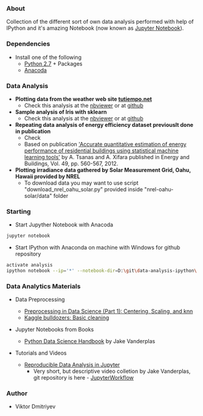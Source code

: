 ### About

Collection of the different sort of own data analysis performed with help of IPython and it's amazing Notebook (now known as [Jupyter Notebook](http://jupyter.org/)).

### Dependencies

* Install one of the following
    - [Python 2.7](http://www.python.org/download/) + Packages
    - [Anacoda](https://www.continuum.io/downloads)

### Data Analysis

* **Plotting data from the weather web site [tutiempo.net](http://en.tutiempo.net/)**
    - Check this analysis at the [nbviewer](http://nbviewer.ipython.org/github/vdmitriyev/data-analysis-ipython/blob/master/tutiempo/tutiempo.ipynb) or at [github](https://github.com/vdmitriyev/data-analysis-ipython/blob/master/tutiempo/tutiempo.ipynb)
* **Sample analysis of Iris with sklearn**
    - Check this analysis at the [nbviewer](http://nbviewer.ipython.org/github/vdmitriyev/data-analysis-ipython/blob/master/iris/iris.ipynb) or at [github](https://github.com/vdmitriyev/data-analysis-ipython/blob/master/iris/iris.ipynb)
* **Repeating data analysis of energy efficiency dataset previouslt done in publication**
    - Check
    - Based on publication ['Accurate quantitative estimation of energy performance of residential buildings using statistical machine learning tools'](https://scholar.google.com/scholar?hl=en&q=A.+Tsanas%2C+A.+Xifara%3A+%27Accurate+quantitative+estimation+of+energy+performance+of+residential+buildings+using+statistical+machine+learning+tools%27%2C+Energy+and+Buildings%2C+Vol.+49%2C+pp.+560-567%2C+2012&btnG=&as_sdt=1%2C5&as_sdtp=) by A. Tsanas and A. Xifara published in Energy and Buildings, Vol. 49, pp. 560-567, 2012.
* **Plotting irradiance data gathered by Solar Measurement Grid, Oahu, Hawaii provided by NREL**
    - To download data you may want to use script "download_nrel_oahu_solar.py" provided inside "nrel-oahu-solar/data" folder

### Starting

* Start Jupyther Notebook with Anacoda
```bash
jupyter notebook
```
* Start IPython with Anaconda on machine with Windows for github repository
```bash
activate analysis
ipython notebook --ip='*' --notebook-dir=D:\git\data-analysis-ipython\
```

### Data Analytics Materials

* Data Preprocessing
    + [Preprocessing in Data Science (Part 1): Centering, Scaling, and knn](https://www.datacamp.com/community/tutorials/preprocessing-in-data-science-part-1-centering-scaling-and-knn#gs.XJ7SfLk)
    + [Kaggle bulldozers: Basic cleaning](http://danielfrg.com/blog/2013/03/07/kaggle-bulldozers-basic-cleaning/)

* Jupyter Notebooks from Books
    + [Python Data Science Handbook](https://github.com/jakevdp/PythonDataScienceHandbook) by Jake Vanderplas

* Tutorials and Videos
    + [Reproducible Data Analysis in Jupyter](https://jakevdp.github.io/blog/2017/03/03/reproducible-data-analysis-in-jupyter/)
        - Very short, but descriptive video colletion by Jake Vanderplas, git repository is here - [JupyterWorkflow](https://github.com/jakevdp/JupyterWorkflow)

### Author

* Viktor Dmitriyev
